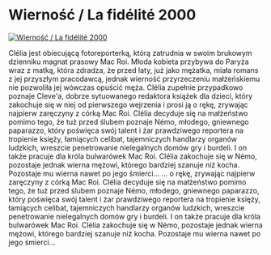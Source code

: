 Wierność / La fidélité 2000 
=============
[![Wierność / La fidélité 2000 ](http://vidos.pl/images/player.gif)](http://vidos.pl/wiernosc-la-fidlit-2000)

 Clélia jest obiecującą fotoreporterką, którą zatrudnia w swoim brukowym dzienniku magnat prasowy Mac Roi. Młoda kobieta przybywa do Paryża wraz z matką, która zdradza, że przed laty, już jako mężatka, miała romans z jej przyszłym pracodawcą, jednak wierność przyrzeczeniu małżeńskiemu nie pozwoliła jej wówczas opuścić męża. Clélia zupełnie przypadkowo poznaje Cleve'a, dobrze sytuowanego redaktora książek dla dzieci, który zakochuje się w niej od pierwszego wejrzenia i prosi ją o rękę, zrywając najpierw zaręczyny z córką Mac Roi. Clélia decyduje się na małżeństwo pomimo tego, że tuż przed ślubem poznaje Némo, młodego, gniewnego paparazzo, który poświęca swój talent i żar prawdziwego reportera na tropienie księży, łamiących celibat, tajemniczych handlarzy organów ludzkich, wreszcie penetrowanie nielegalnych domów gry i burdeli. I on także pracuje dla króla bulwarówek Mac Roi. Clélia zakochuje się w Némo, pozostaje jednak wierna mężowi, którego bardziej szanuje niż kocha. Pozostaje mu wierna nawet po jego śmierci...  ... o rękę, zrywając najpierw zaręczyny z córką Mac Roi. Clélia decyduje się na małżeństwo pomimo tego, że tuż przed ślubem poznaje Némo, młodego, gniewnego paparazzo, który poświęca swój talent i żar prawdziwego reportera na tropienie księży, łamiących celibat, tajemniczych handlarzy organów ludzkich, wreszcie penetrowanie nielegalnych domów gry i burdeli. I on także pracuje dla króla bulwarówek Mac Roi. Clélia zakochuje się w Némo, pozostaje jednak wierna mężowi, którego bardziej szanuje niż kocha. Pozostaje mu wierna nawet po jego śmierci...
